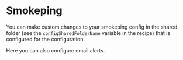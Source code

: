 # Smokeping

You can make custom changes to your smokeping config in the shared folder (see the `configSharedFolderName` variable in the recipe) that is configured for the configuration.

Here you can also configure email alerts.
